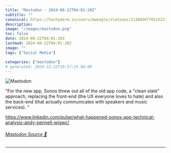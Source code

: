 ```yaml
---
title: "Mastodon - 2024-08-22T04:01:20Z"
subtitle: ""
canonical: https://hachyderm.io/users/mweagle/statuses/113003677651522153
description:
image: "/images/mastodon.png"
toc: false
date: 2024-08-22T04:01:20Z
lastmod: 2024-08-22T04:01:20Z
image: ""
tags: ["Social Media"]

categories: ["mastodon"]
# generated: 2024-12-22T19:57:25-08:00
---
```

![Mastodon](/images/mastodon.png)

<p>&quot;For the new app, Sonos threw out all of the old app code, a &quot;clean slate&quot; approach, replacing the front-end (the UX everyone loves to hate) and also the back-end (that actually communicates with speakers and music services). “</p><p><a href="https://www.linkedin.com/pulse/what-happened-sonos-app-technical-analysis-andy-pennell-wigwc/" target="_blank" rel="nofollow noopener noreferrer" translate="no"><span class="invisible">https://www.</span><span class="ellipsis">linkedin.com/pulse/what-happen</span><span class="invisible">ed-sonos-app-technical-analysis-andy-pennell-wigwc/</span></a></p>


###### [Mastodon Source 🐘](https://hachyderm.io/@mweagle/113003677651522153)

___
